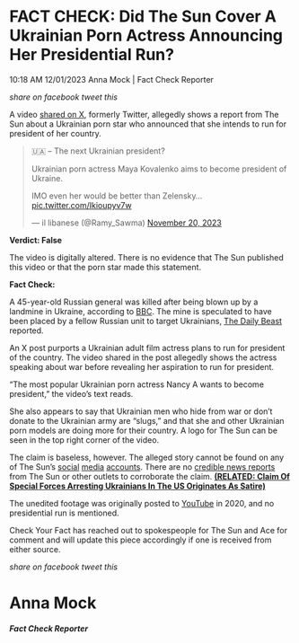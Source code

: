 FACT CHECK: Did The Sun Cover A Ukrainian Porn Actress Announcing Her Presidential Run?
=======================================================================================

10:18 AM 12/01/2023 Anna Mock | Fact Check Reporter

_share on facebook_ _tweet this_

A video [shared on X](https://twitter.com/Ramy_Sawma/status/1726734576242819292), formerly Twitter, allegedly shows a report from The Sun about a Ukrainian porn star who announced that she intends to run for president of her country.

> 🇺🇦 – The next Ukrainian president?
> 
> Ukrainian porn actress Maya Kovalenko aims to become president of Ukraine.
> 
> IMO even her would be better than Zelensky… [pic.twitter.com/Ikioupyv7w](https://t.co/Ikioupyv7w)
> 
> — il libanese (@Ramy\_Sawma) [November 20, 2023](https://twitter.com/Ramy_Sawma/status/1726734576242819292?ref_src=twsrc%5Etfw)

 

**Verdict: False**

The video is digitally altered. There is no evidence that The Sun published this video or that the porn star made this statement.

**Fact Check:** 

 

A 45-year-old Russian general was killed after being blown up by a landmine in Ukraine, according to [BBC](https://www.bbc.com/news/world-europe-67579357). The mine is speculated to have been placed by a fellow Russian unit to target Ukrainians, [The Daily Beast](https://www.thedailybeast.com/russian-general-vladimir-zavadsky-blown-up-on-a-mine-in-ukraine) reported.

An X post purports a Ukrainian adult film actress plans to run for president of the country. The video shared in the post allegedly shows the actress speaking about war before revealing her aspiration to run for president.

“The most popular Ukrainian porn actress Nancy A wants to become president,” the video’s text reads.

 

She also appears to say that Ukrainian men who hide from war or don’t donate to the Ukrainian army are “slugs,” and that she and other Ukrainian porn models are doing more for their country. A logo for The Sun can be seen in the top right corner of the video.

The claim is baseless, however. The alleged story cannot be found on any of The Sun’s [social](https://twitter.com/search?q=porn%20actress%20president%20\(from%3ATheSun\)&src=typed_query) [media](https://www.instagram.com/thesun/?hl=en) [accounts](https://www.facebook.com/profile/100064352752846/search/?q=porn%20actress%20president). There are no [credible news reports](https://www.google.com/search?q=ukrainian+porn+actress+wants+to+become+president&sca_esv=586679140&rlz=1C1GCEA_enUS1076US1076&tbm=nws&sxsrf=AM9HkKndaRx95Rtwk7rl-8yHxcpJFhMoWA:1701370520638&source=lnms&sa=X&ved=2ahUKEwi64Y2Ms-yCAxXok2oFHfXPDpIQ_AUoAnoECAIQBA&biw=1920&bih=923&dpr=1) from The Sun or other outlets to corroborate the claim. **[(RELATED: Claim Of Special Forces Arresting Ukrainians In The US Originates As Satire)](https://checkyourfact.com/2023/11/21/fact-check-special-forces-arresting-ukrainians-us/)**

The unedited footage was originally posted to [YouTube](https://www.youtube.com/watch?v=LYodd9YUUF4) in 2020, and no presidential run is mentioned.

Check Your Fact has reached out to spokespeople for The Sun and Ace for comment and will update this piece accordingly if one is received from either source. 

_share on facebook_ _tweet this_

Anna Mock
=========

##### Fact Check Reporter